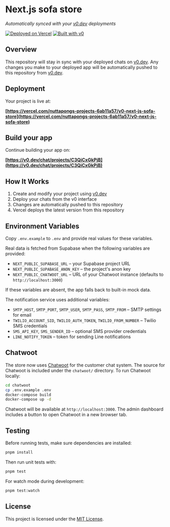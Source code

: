 # Next.js sofa store

*Automatically synced with your [v0.dev](https://v0.dev) deployments*

[![Deployed on Vercel](https://img.shields.io/badge/Deployed%20on-Vercel-black?style=for-the-badge&logo=vercel)](https://vercel.com/nuttapongs-projects-6ab11a57/v0-next-js-sofa-store)
[![Built with v0](https://img.shields.io/badge/Built%20with-v0.dev-black?style=for-the-badge)](https://v0.dev/chat/projects/C3QiCxGkPjB)

## Overview

This repository will stay in sync with your deployed chats on [v0.dev](https://v0.dev).
Any changes you make to your deployed app will be automatically pushed to this repository from [v0.dev](https://v0.dev).

## Deployment

Your project is live at:

**[https://vercel.com/nuttapongs-projects-6ab11a57/v0-next-js-sofa-store](https://vercel.com/nuttapongs-projects-6ab11a57/v0-next-js-sofa-store)**

## Build your app

Continue building your app on:

**[https://v0.dev/chat/projects/C3QiCxGkPjB](https://v0.dev/chat/projects/C3QiCxGkPjB)**

## How It Works

1. Create and modify your project using [v0.dev](https://v0.dev)
2. Deploy your chats from the v0 interface
3. Changes are automatically pushed to this repository
4. Vercel deploys the latest version from this repository

## Environment Variables

Copy `.env.example` to `.env` and provide real values for these variables.

Real data is fetched from Supabase when the following variables are provided:

- `NEXT_PUBLIC_SUPABASE_URL` – your Supabase project URL
- `NEXT_PUBLIC_SUPABASE_ANON_KEY` – the project's anon key
- `NEXT_PUBLIC_CHATWOOT_URL` – URL of your Chatwoot instance (defaults to `http://localhost:3000`)

If these variables are absent, the app falls back to built-in mock data.

The notification service uses additional variables:

- `SMTP_HOST`, `SMTP_PORT`, `SMTP_USER`, `SMTP_PASS`, `SMTP_FROM` – SMTP settings for email
- `TWILIO_ACCOUNT_SID`, `TWILIO_AUTH_TOKEN`, `TWILIO_FROM_NUMBER` – Twilio SMS credentials
- `SMS_API_KEY`, `SMS_SENDER_ID` – optional SMS provider credentials
- `LINE_NOTIFY_TOKEN` – token for sending Line notifications

## Chatwoot

The store now uses [Chatwoot](https://www.chatwoot.com/) for the customer chat
system. The source for Chatwoot is included under the `chatwoot/` directory.
To run Chatwoot locally:

```bash
cd chatwoot
cp .env.example .env
docker-compose build
docker-compose up -d
```

Chatwoot will be available at `http://localhost:3000`. The admin dashboard
includes a button to open Chatwoot in a new browser tab.

## Testing

Before running tests, make sure dependencies are installed:

```bash
pnpm install
```

Then run unit tests with:

```bash
pnpm test
```

For watch mode during development:

```bash
pnpm test:watch
```

## License

This project is licensed under the [MIT License](LICENSE).
